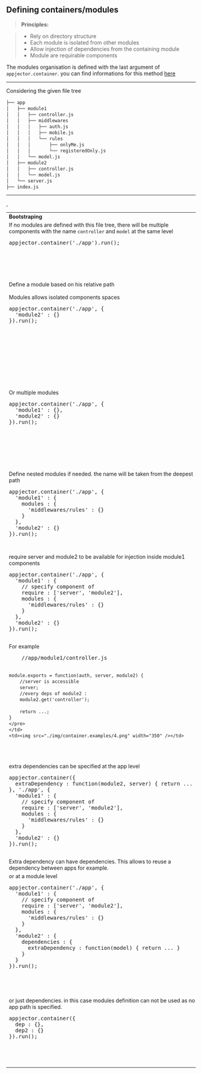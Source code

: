 Defining containers/modules
-------------

> **Principles:**

> - Rely on directory structure
> - Each module is isolated from other modules
> - Allow injection of dependencies from the containing module
> - Module are requirable components


The modules organisation is defined with the last argument of `appjector.container`. you can find informations for this method [here](http://machard.github.io/appjector/appjector.html)

---------------------

Considering the given file tree

```
├── app
│   ├── module1
│   │   ├── controller.js
│   │   ├── middlewares
│   │   │   ├── auth.js
│   │   │   ├── mobile.js
│   │   │   └── rules
│   │   │       ├── onlyMe.js
│   │   │       └── registeredOnly.js
│   │   └── model.js
│   ├── module2
│   │   ├── controller.js
│   │   └── model.js
│   └── server.js
├── index.js

```

------------------------

<table>
  <tr>
    <td><b>Bootstraping</b></td>
    <td><b>Resulting Map</b></td>
  </tr>
  <tr>
    <td>
    If no modules are defined with this file tree, there will be multiple components with the name <code>controller</code> and <code>model</code> at the same level
     <pre lang="javascript">
appjector.container('./app').run();
     </pre>
    </td>
    <td><pre>          invalide                          </pre></td>
  </tr>
  <tr>
    <td>
    Define a module based on his relative path
    <br /><br />
    Modules allows isolated components spaces
     <pre lang="javascript">
appjector.container('./app', {
  'module2' : {}
}).run();
     </pre>
    </td>
    <td><img src="./img/container.examples/1.png" width="350" /></td>
  </tr>
  <tr>
    <td>
    Or multiple modules
     <pre lang="javascript">
appjector.container('./app', {
  'module1' : {},
  'module2' : {}
}).run();
     </pre>
    </td>
    <td><img src="./img/container.examples/2.png" width="350" /></td>
  </tr>
  <tr>
    <td>
    Define nested modules if needed. the name will be taken from the deepest path
     <pre lang="javascript">
appjector.container('./app', {
  'module1' : {
  	modules : {
  	  'middlewares/rules' : {}
  	}
  },
  'module2' : {}
}).run();
     </pre>
    </td>
    <td><img src="./img/container.examples/3.png" width="350" /></td>
  </tr>,
  <tr>
    <td>
    require server and module2 to be available for injection inside module1 components
     <pre lang="javascript">
appjector.container('./app', {
  'module1' : {
    // specify component of 
    require : ['server', 'module2'],
  	modules : {
  	  'middlewares/rules' : {}
  	}
  },
  'module2' : {}
}).run();
     </pre>
     For example
     <pre lang="javascript">
    //app/module1/controller.js
    
    module.exports = function(auth, server, module2) {
    	//server is accessible
    	server;
    	//every deps of module2 :
    	module2.get('controller');
    	
    	return ...;
    }
    </pre>
    </td>
    <td><img src="./img/container.examples/4.png" width="350" /></td>
  </tr>
  <tr>
    <td>
    extra dependencies can be specified at the app level
     <pre lang="javascript">
appjector.container({
  extraDependency : function(module2, server) { return ... }
}, './app', {
  'module1' : {
    // specify component of 
    require : ['server', 'module2'],
  	modules : {
  	  'middlewares/rules' : {}
  	}
  },
  'module2' : {}
}).run();
     </pre>
     Extra dependency can have dependencies. This allows to reuse a dependency between apps for example.
    </td>
    <td><img src="./img/container.examples/5.png" width="350" /></td>
  </tr>
  <tr>
    <td>
    or at a module level
     <pre lang="javascript">
appjector.container('./app', {
  'module1' : {
    // specify component of 
    require : ['server', 'module2'],
  	modules : {
  	  'middlewares/rules' : {}
  	}
  },
  'module2' : {
  	dependencies : {
  	  extraDependency : function(model) { return ... }
  	}
  }
}).run();
     </pre>
    </td>
    <td><img src="./img/container.examples/6.png" width="350" /></td>
  </tr>
  <tr>
    <td>
    or just dependencies. in this case modules definition can not be used as no app path is specified.
     <pre lang="javascript">
appjector.container({
  dep : {},
  dep2 : {}
}).run();
     </pre>
    </td>
    <td><img src="./img/container.examples/7.png" width="350" /></td>
  </tr>
</table>
